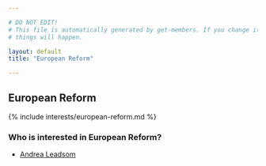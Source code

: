 ```yaml
---

# DO NOT EDIT!
# This file is automatically generated by get-members. If you change it, bad
# things will happen.

layout: default
title: "European Reform"

---
```


## European Reform

{% include interests/european-reform.md %}

### Who is interested in European Reform?


* [Andrea Leadsom](/members/andrea-leadsom.html)
